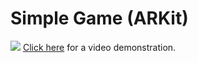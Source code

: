# Simple Game (ARKit)

![](screenshot.png)
[Click here](https://youtu.be/vFU3gN4FAFw) for a video demonstration.
